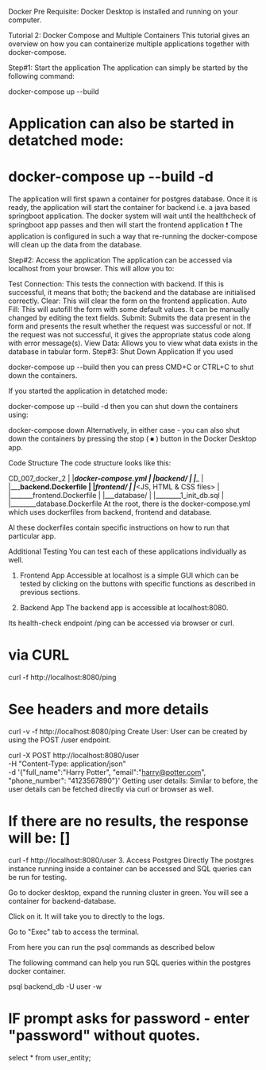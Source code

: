 Docker
Pre Requisite:
Docker Desktop is installed and running on your computer.

Tutorial 2: Docker Compose and Multiple Containers
This tutorial gives an overview on how you can containerize multiple applications together with docker-compose.

Step#1: Start the application
The application can simply be started by the following command:

docker-compose up --build
# Application can also be started in detatched mode:
# docker-compose up --build -d
The application will first spawn a container for postgres database.
Once it is ready, the application will start the container for backend i.e. a java based springboot application.
The docker system will wait until the healthcheck of springboot app passes and then will start the frontend application
❗ The application is configured in such a way that re-running the docker-compose will clean up the data from the database.

Step#2: Access the application
The application can be accessed via localhost from your browser. This will allow you to:

Test Connection: This tests the connection with backend. If this is successful, it means that both; the backend and the database are initialised correctly.
Clear: This will clear the form on the frontend application.
Auto Fill: This will autofill the form with some default values. It can be manually changed by editing the text fields.
Submit: Submits the data present in the form and presents the result whether the request was successful or not. If the request was not successful, it gives the appropriate status code along with error message(s).
View Data: Allows you to view what data exists in the database in tabular form.
Step#3: Shut Down Application
If you used

docker-compose up --build
then you can press CMD+C or CTRL+C to shut down the containers.

If you started the application in detatched mode:

docker-compose up --build -d
then you can shut down the containers using:

docker-compose down
Alternatively, in either case - you can also shut down the containers by pressing the stop ( ⏹ ) button in the Docker Desktop app.

Code Structure
The code structure looks like this:

CD_007_docker_2
|
|___docker-compose.yml
|
|___backend/
|   |_______<some backend code files>
|   |_______backend.Dockerfile
|
|___frontend/
|   |_______<JS, HTML & CSS files>
|   |_______frontend.Dockerfile
|
|___database/
|   |________1_init_db.sql
|   |________database.Dockerfile
At the root, there is the docker-compose.yml which uses dockerfiles from backend, frontend and database.

Al these dockerfiles contain specific instructions on how to run that particular app.

Additional Testing
You can test each of these applications individually as well.

1. Frontend App
Accessible at localhost is a simple GUI which can be tested by clicking on the buttons with specific functions as described in previous sections.

2. Backend App
The backend app is accessible at localhost:8080.

Its health-check endpoint /ping can be accessed via browser or curl.

# via CURL
curl -f http://localhost:8080/ping

# See headers and more details
curl -v -f http://localhost:8080/ping
Create User: User can be created by using the POST /user endpoint.

curl -X POST http://localhost:8080/user \
-H "Content-Type: application/json" \
-d '{"full_name":"Harry Potter", "email":"harry@potter.com", "phone_number": "4123567890"}'
Getting user details: Similar to before, the user details can be fetched directly via curl or browser as well.

# If there are no results, the response will be: []
curl -f http://localhost:8080/user
3. Access Postgres Directly
The postgres instance running inside a container can be accessed and SQL queries can be run for testing.

Go to docker desktop, expand the running cluster in green. You will see a container for backend-database.

Click on it. It will take you to directly to the logs.

Go to "Exec" tab to access the terminal.

From here you can run the psql commands as described below

The following command can help you run SQL queries within the postgres docker container.

psql backend_db -U user -w
# IF prompt asks for password - enter "password" without quotes.
select * from user_entity;
